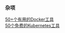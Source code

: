 ### 杂项
[50+个有用的Docker工具](https://mp.weixin.qq.com/s/RAHNFj2r5KGA8ZAMoB7u9w)  
[50个免费的Kubernetes工具](https://mp.weixin.qq.com/s/RAHNFj2r5KGA8ZAMoB7u9w)  
[]()  
[]()  
[]()  